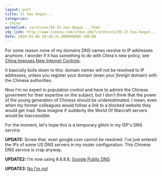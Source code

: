 ```yaml
---
layout: post
title: It has begun...
categories:
- China
permalink: /archives/95-It-has-begun....html
s9y_link: http://www.lunesu.com/index.php?/archives/95-It-has-begun....html
date: 2010-01-05 10:20:31.000000000 +08:00
---
```

For some reason none of my domains DNS names resolve to IP addresses anymore. I wonder if it has something to do with China's new policy, see <a href="http://www.nytimes.com/2009/12/18/world/asia/18china.html" title="China Imposes New Internet Controls">China Imposes New Internet Controls</a>.

It basically boils down to this: domain names will not be resolved to IP addresses, unless you register your domain (even your <em>foreign </em>domain) with the Chinese authorities.

Now I'm no expert in population control and have to admire the Chinese goverment for their expertise on the subject, but I don't think that the power of the young generation of Chinese should be underestimated. I mean, even when my former colleagues would follow a link to a blocked website they would get mad. Now imagine if suddenly the World Of Warcraft servers would be inaccessible.

For the moment, let's hope this is a temporary glitch in my ISP's DNS service.

<strong>UPDATE: </strong>Screw that, even google.com cannot be resolved. I've just entered the IPs of some US DNS servers in my router configuration. This Chinese DNS service is crap anyway.

<strong>UPDATE2: </strong> I'm now using 8.8.8.8, <a href="http://code.google.com/speed/public-dns/" title="Google Public DNS">Google Public DNS</a>

<strong>UPDATE3: </strong> <a href="http://lunesu.com/index.php?/archives/128-Finally-unbound-+-dnsmasq.html">No I'm not</a>
